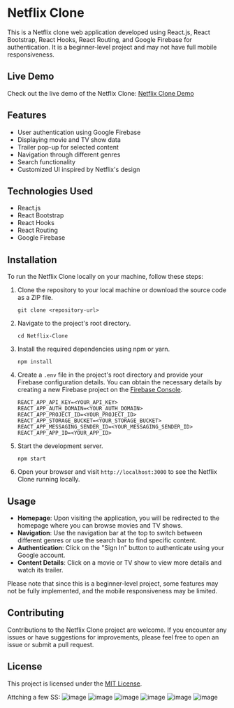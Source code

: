 # Netflix Clone

This is a Netflix clone web application developed using React.js, React Bootstrap, React Hooks, React Routing, and Google Firebase for authentication. It is a beginner-level project and may not have full mobile responsiveness.

## Live Demo

Check out the live demo of the Netflix Clone: [Netflix Clone Demo](https://reactnetflixcloneneeshar.netlify.app/)

## Features

- User authentication using Google Firebase
- Displaying movie and TV show data
- Trailer pop-up for selected content
- Navigation through different genres
- Search functionality
- Customized UI inspired by Netflix's design

## Technologies Used

- React.js
- React Bootstrap
- React Hooks
- React Routing
- Google Firebase

## Installation

To run the Netflix Clone locally on your machine, follow these steps:

1. Clone the repository to your local machine or download the source code as a ZIP file.
   ```
   git clone <repository-url>
   ```

2. Navigate to the project's root directory.
   ```
   cd Netflix-Clone
   ```

3. Install the required dependencies using npm or yarn.
   ```
   npm install
   ```

4. Create a `.env` file in the project's root directory and provide your Firebase configuration details. You can obtain the necessary details by creating a new Firebase project on the [Firebase Console](https://console.firebase.google.com/).
   ```
   REACT_APP_API_KEY=<YOUR_API_KEY>
   REACT_APP_AUTH_DOMAIN=<YOUR_AUTH_DOMAIN>
   REACT_APP_PROJECT_ID=<YOUR_PROJECT_ID>
   REACT_APP_STORAGE_BUCKET=<YOUR_STORAGE_BUCKET>
   REACT_APP_MESSAGING_SENDER_ID=<YOUR_MESSAGING_SENDER_ID>
   REACT_APP_APP_ID=<YOUR_APP_ID>
   ```

5. Start the development server.
   ```
   npm start
   ```

6. Open your browser and visit `http://localhost:3000` to see the Netflix Clone running locally.

## Usage

- **Homepage**: Upon visiting the application, you will be redirected to the homepage where you can browse movies and TV shows.
- **Navigation**: Use the navigation bar at the top to switch between different genres or use the search bar to find specific content.
- **Authentication**: Click on the "Sign In" button to authenticate using your Google account.
- **Content Details**: Click on a movie or TV show to view more details and watch its trailer.

Please note that since this is a beginner-level project, some features may not be fully implemented, and the mobile responsiveness may be limited.

## Contributing

Contributions to the Netflix Clone project are welcome. If you encounter any issues or have suggestions for improvements, please feel free to open an issue or submit a pull request.

## License

This project is licensed under the [MIT License](LICENSE).

Attching a few SS:
![image](https://github.com/Nee-Shar/Netflix-Clone/assets/99169026/df233e3b-fbcf-4677-8244-700dc017c5ca)
![image](https://github.com/Nee-Shar/Netflix-Clone/assets/99169026/a72d908e-44d6-479b-9cc2-ca1f7f9f756a)
![image](https://github.com/Nee-Shar/Netflix-Clone/assets/99169026/d3d025e2-3980-4ec6-8dfc-6ce9997ce468)
![image](https://github.com/Nee-Shar/Netflix-Clone/assets/99169026/7c456f7e-3db9-4548-a29e-97a7ce194e2a)
![image](https://github.com/Nee-Shar/Netflix-Clone/assets/99169026/a0e19481-e8d3-4708-9e31-9825d7786d58)
![image](https://github.com/Nee-Shar/Netflix-Clone/assets/99169026/75f08d4a-ce81-4960-a53a-c60c47037ac4)
